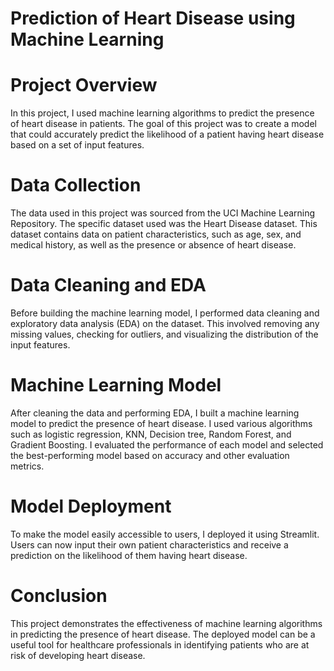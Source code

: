 # Prediction of Heart Disease using Machine Learning
# Project Overview
In this project, I used machine learning algorithms to predict the presence of heart disease in patients. The goal of this project was to create a model that could accurately predict the likelihood of a patient having heart disease based on a set of input features.

# Data Collection
The data used in this project was sourced from the UCI Machine Learning Repository. The specific dataset used was the Heart Disease dataset. This dataset contains data on patient characteristics, such as age, sex, and medical history, as well as the presence or absence of heart disease.

# Data Cleaning and EDA
Before building the machine learning model, I performed data cleaning and exploratory data analysis (EDA) on the dataset. This involved removing any missing values, checking for outliers, and visualizing the distribution of the input features.

# Machine Learning Model
After cleaning the data and performing EDA, I built a machine learning model to predict the presence of heart disease. I used various algorithms such as logistic regression, KNN, Decision tree, Random Forest, and Gradient Boosting. I evaluated the performance of each model and selected the best-performing model based on accuracy and other evaluation metrics.

# Model Deployment
To make the model easily accessible to users, I deployed it using Streamlit. Users can now input their own patient characteristics and receive a prediction on the likelihood of them having heart disease.

# Conclusion
This project demonstrates the effectiveness of machine learning algorithms in predicting the presence of heart disease. The deployed model can be a useful tool for healthcare professionals in identifying patients who are at risk of developing heart disease.
